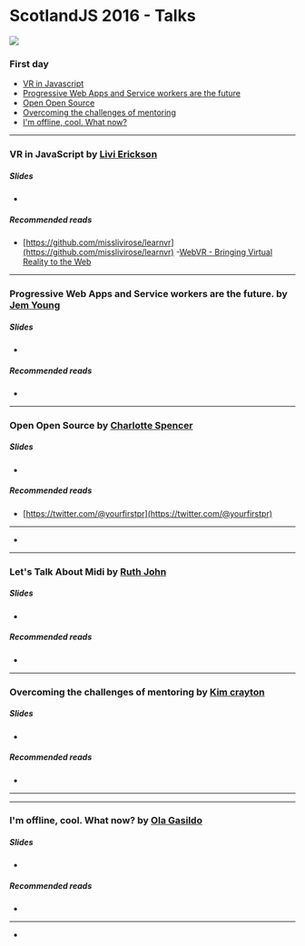 # ScotlandJS 2016 - Talks

![](https://cdn.rawgit.com/fforres/ScotlandJS/master/small-logo.png)

### First day
- [VR in Javascript](#vr-in-javascript)
- [Progressive Web Apps and Service workers are the future](#service-workers)
- [Open Open Source](#open-open-source)
- [Overcoming the challenges of mentoring](#mentoring)
- [I'm offline, cool. What now?](#offline)



-----




### <a name="vr-in-javascript"></a>VR in JavaScript by [Livi Erickson](https://twitter.com/@misslivirose)

##### Slides
- []()

##### Recommended reads
- [https://github.com/misslivirose/learnvr](https://github.com/misslivirose/learnvr)
-[WebVR - Bringing Virtual Reality to the Web](https://webvr.info/)




-----




### <a name="service-workers"></a>Progressive Web Apps and Service workers are the future. by [Jem Young](https://twitter.com/@jemyoung)

##### Slides
- []()

##### Recommended reads
- []()





-----




### <a name="open-open-source"></a>Open Open Source by [Charlotte Spencer](https://twitter.com/@charlotteis)

##### Slides
- []()

##### Recommended reads
- [https://twitter.com/@yourfirstpr](https://twitter.com/@yourfirstpr)




-----
- [](#)











-----




### <a name="lets-talk-about-midi-by-ruth-john"></a>Let's Talk About Midi by [Ruth John](https://twitter.com/@rumyra)

##### Slides
- []()

##### Recommended reads
- []()




-----




### <a name="mentoring"></a>Overcoming the challenges of mentoring by [Kim crayton](https://twitter.com/@KimCrayton1)

##### Slides
- []()

##### Recommended reads
- []()



-----




-----




### <a name="offline"></a>I'm offline, cool. What now? by [Ola Gasildo](https://twitter.com/@misprintedtype)

##### Slides
- []()

##### Recommended reads
- []()



-----
- [](#)
